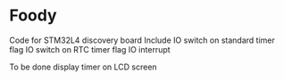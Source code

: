 # Foody
Code for STM32L4 discovery board
Include IO switch on standard timer flag
        IO switch on RTC timer flag
        IO interrupt
       
To be done display timer on LCD screen
